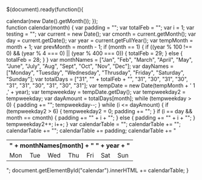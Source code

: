 $(document).ready(function(){
   
   calendar(new Date().getMonth());
});  
function calendar(month) {
        var padding = "";
        var totalFeb = "";
        var i = 1;
        var testing = "";
        var current = new Date();
        var cmonth = current.getMonth();
        var day = current.getDate();
        var year = current.getFullYear();
        var tempMonth = month + 1; 
        var prevMonth = month - 1;
        if (month == 1) {
            if ((year % 100 !== 0) && (year % 4 === 0) || (year % 400 === 0)) {
                totalFeb = 29;
            } else {
                totalFeb = 28;
            }
        }
        var monthNames = ["Jan", "Feb", "March", "April", "May", "June", "July", "Aug", "Sept", "Oct", "Nov", "Dec"];
        var dayNames = ["Monday", "Tuesday", "Wednesday", "Thrusday", "Friday", "Saturday", "Sunday"];
        var totalDays = ["31", "" + totalFeb + "", "31", "30", "31", "30", "31", "31", "30", "31", "30", "31"];
        var tempDate = new Date(tempMonth + ' 1 ,' + year);
        var tempweekday = tempDate.getDay();
        var tempweekday2 = tempweekday;
        var dayAmount = totalDays[month];
        while (tempweekday > 0) {
            padding += "<td class='premonth'></td>";
            tempweekday--;
        }
        while (i <= dayAmount) {
            if (tempweekday2 > 6) {
                tempweekday2 = 0;
                padding += "</tr><tr>";
            }
            if (i == day && month == cmonth) {
                padding += "<td class='currentday'>" + i + "</td>";
            } else {
                padding += "<td class='currentmonth'>" + i + "</td>";
            }
            tempweekday2++;
            i++;
        }
        var calendarTable = "<table class='calendar'> <tr class='currentmonth'><th colspan='7'><i class='fa fa-calendar'></i>" + monthNames[month] + " " + year + "</th></tr>";
        calendarTable += "<tr class='weekdays'>   <td>Mon</td> <td>Tue</td> <td>Wed</td> <td>Thu</td> <td>Fri</td> <td>Sat</td> <td>Sun</td> </tr>";
        calendarTable += "<tr>";
        calendarTable += padding;
        calendarTable += "</tr></table>";
        document.getElementById("calendar").innerHTML += calendarTable;
    }

